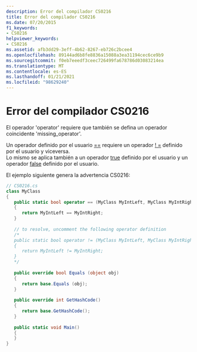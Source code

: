 ```yaml
---
description: Error del compilador CS0216
title: Error del compilador CS0216
ms.date: 07/20/2015
f1_keywords:
- CS0216
helpviewer_keywords:
- CS0216
ms.assetid: afb3dd29-3eff-4b62-8267-eb726c2bcee4
ms.openlocfilehash: 89144ad6b8fe8836a15088a3ea31194cec6ce9b9
ms.sourcegitcommit: f0eb7eeedf3ceec726499fa678786d03083214ea
ms.translationtype: MT
ms.contentlocale: es-ES
ms.lasthandoff: 01/21/2021
ms.locfileid: "98629240"
---
```

# <a name="compiler-error-cs0216"></a>Error del compilador CS0216

El operador 'operator' requiere que también se defina un operador coincidente 'missing_operator'.  
  
 Un operador definido por el usuario [==](../language-reference/operators/equality-operators.md#equality-operator-) requiere un operador [! =](../language-reference/operators/equality-operators.md#inequality-operator-) definido por el usuario y viceversa.  
 Lo mismo se aplica también a un operador [true](../language-reference/operators/true-false-operators.md) definido por el usuario y un operador [false](../language-reference/operators/true-false-operators.md) definido por el usuario.  
  
 El ejemplo siguiente genera la advertencia CS0216:  
  
```csharp  
// CS0216.cs  
class MyClass  
{  
   public static bool operator == (MyClass MyIntLeft, MyClass MyIntRight)   // CS0216  
   {  
      return MyIntLeft == MyIntRight;  
   }  
  
   // to resolve, uncomment the following operator definition  
   /*  
   public static bool operator != (MyClass MyIntLeft, MyClass MyIntRight)  
   {  
      return MyIntLeft != MyIntRight;  
   }  
   */  
  
   public override bool Equals (object obj)  
   {  
      return base.Equals (obj);  
   }  
  
   public override int GetHashCode()  
   {  
      return base.GetHashCode();  
   }  
  
   public static void Main()  
   {  
   }  
}  
```
